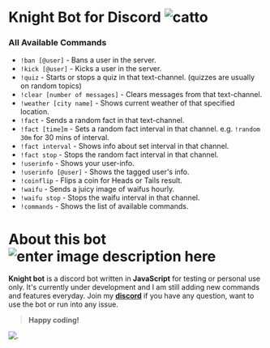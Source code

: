 # Knight Bot for Discord ![catto](https://discords.com/_next/image?url=https%3A%2F%2Fcdn.discordapp.com%2Femojis%2F859141921006813225.gif%3Fv%3D1&w=64&q=75)
### **All Available Commands**
 - `!ban [@user]` - Bans a user in the server.
 - `!kick [@user]` - Kicks a user in the server.
 - `!quiz` - Starts or stops a quiz in that text-channel. (quizzes are usually on random topics)
 - `!clear [number of messages]` - Clears messages from that text-channel.
 - `!weather [city name]` - Shows current weather of that specified location.
 - `!fact` - Sends a random fact in that text-channel.
 - `!fact [time]m` - Sets a random fact interval in that channel. e.g. `!random 30m` for 30 mins of interval.
 - `!fact interval` - Shows info about set interval in that channel.
 - `!fact stop` - Stops the random fact interval in that channel.
 - `!userinfo` - Shows your user-info.
 - `!userinfo [@user]` - Shows the tagged user's info.
 - `!coinflip` - Flips a coin for Heads or Tails result.
 - `!waifu` - Sends a juicy image of waifus hourly.
 - `!waifu stop` - Stops the waifu interval in that channel.
 - `!commands` - Shows the list of available commands.


# About this bot  ![enter image description here](https://discords.com/_next/image?url=https%3A%2F%2Fcdn.discordapp.com%2Femojis%2F517377342205722664.png%3Fv%3D1&w=64&q=75)

**Knight bot** is a discord bot written in **JavaScript** for testing or personal use only. It's currently under development and I am still adding new commands and features everyday. Join my [**discord**](https://discord.gg/eM93FsUJpa)  if you have any question, want to use the bot or run into any issue.


> **Happy coding!** 
> 
![.](https://discords.com/_next/image?url=https://cdn.discordapp.com/emojis/834449626303692800.png?v=1&w=64&q=75)

